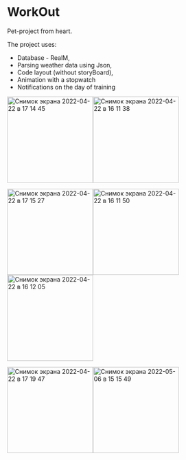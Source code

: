 # WorkOut
Pet-project from heart.

The project uses:
+ Database - RealM,
+ Parsing weather data using Json,
+ Code layout (without storyBoard),
+ Animation with a stopwatch
+ Notifications on the day of training

<img width="200" alt="Снимок экрана 2022-04-22 в 17 14 45" src="https://user-images.githubusercontent.com/95176430/167134086-9f6ef3d7-1cdb-443d-a296-9e7130e88653.png"><img width="200" alt="Снимок экрана 2022-04-22 в 16 11 38" src="https://user-images.githubusercontent.com/95176430/167134140-1451f54f-10df-4d20-b32f-c53c2a6cf150.png">

<img width="200" alt="Снимок экрана 2022-04-22 в 17 15 27" src="https://user-images.githubusercontent.com/95176430/167134094-e265e475-2bd8-4947-bf7e-ce2394d57cd7.png"><img width="200" alt="Снимок экрана 2022-04-22 в 16 11 50" src="https://user-images.githubusercontent.com/95176430/167134147-e5054701-41ec-445f-b99c-51180f12a717.png"><img width="200" alt="Снимок экрана 2022-04-22 в 16 12 05" src="https://user-images.githubusercontent.com/95176430/167138127-1473bf9a-8d05-4161-b4f7-08413c99c56d.png">

<img width="200" alt="Снимок экрана 2022-04-22 в 17 19 47" src="https://user-images.githubusercontent.com/95176430/167134120-b0713d31-51c9-4947-b8fa-3ae910afc684.png"><img width="200" alt="Снимок экрана 2022-05-06 в 15 15 49" src="https://user-images.githubusercontent.com/95176430/167138748-55ef39aa-8c42-4a3e-935c-d435117d5013.png">




